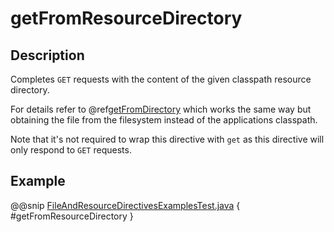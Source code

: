 <a id="getfromresourcedirectory-java"></a>
# getFromResourceDirectory

## Description

Completes `GET` requests with the content of the given classpath resource directory.

For details refer to @ref[getFromDirectory](getFromDirectory.md#getfromdirectory-java) which works the same way but obtaining the file from the filesystem
instead of the applications classpath.

Note that it's not required to wrap this directive with `get` as this directive will only respond to `GET` requests.

## Example

@@snip [FileAndResourceDirectivesExamplesTest.java](../../../../../../../test/java/docs/http/javadsl/server/directives/FileAndResourceDirectivesExamplesTest.java) { #getFromResourceDirectory }